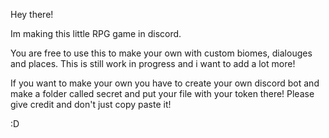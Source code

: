 Hey there!

Im making this little RPG game in discord.

You are free to use this to make your own with custom biomes, dialouges and places.
This is still work in progress and i want to add a lot more!

If you want to make your own you have to create your own discord bot and make a folder called secret and put your file with your token there!
Please give credit and don't just copy paste it!

:D
